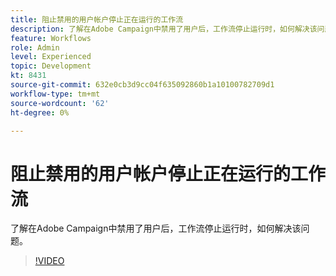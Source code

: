 ```yaml
---
title: 阻止禁用的用户帐户停止正在运行的工作流
description: 了解在Adobe Campaign中禁用了用户后，工作流停止运行时，如何解决该问题。
feature: Workflows
role: Admin
level: Experienced
topic: Development
kt: 8431
source-git-commit: 632e0cb3d9cc04f635092860b1a10100782709d1
workflow-type: tm+mt
source-wordcount: '62'
ht-degree: 0%

---
```



# 阻止禁用的用户帐户停止正在运行的工作流

了解在Adobe Campaign中禁用了用户后，工作流停止运行时，如何解决该问题。

>[!VIDEO](https://video.tv.adobe.com/v/335988?quality=12)
